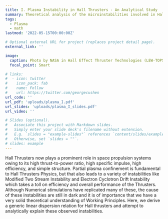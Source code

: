 ```yaml
---
title: I. Plasma Instability in Hall Thrusters - An Analytical Study
summary: Theoretical analysis of the microinstabilities involved in Hall Thruster and derivation of a Generalized Dispersion Relation. Study involves Linearised perturbation of the collisionless Vlasov equations and stability and growth rate analysis using Asymptotic techniques among others.
tags:
  - Plasma
  - math
lastmod: '2022-05-15T00:00:00Z'

# Optional external URL for project (replaces project detail page).
external_link: ''

image:
  caption: Photo by NASA in Hall Effect Thruster Technologies (LEW-TOPS-34)
  focal_point: Smart

# links:
#  - icon: twitter
#    icon_pack: fab
#    name: Follow
#    url: https://twitter.com/georgecushen
url_code: ''
url_pdf: 'uploads/plasma_I.pdf'
url_slides: 'uploads/plasma_I_slides.pdf'
url_video: ''

# Slides (optional).
#   Associate this project with Markdown slides.
#   Simply enter your slide deck's filename without extension.
#   E.g. `slides = "example-slides"` references `content/slides/example-slides.md`.
#   Otherwise, set `slides = ""`.
# slides: example
---
```


Hall Thrusters now plays a prominent role in space propulsion systems owing to its high thrust-to-power ratio, high specific impulse, high efficiency, and simple structure. Partial plasma confinement is fundamental to Hall Thrusters Physics, but that also leads to a variety of instabilities like Modified Two Stream Instability and Electron Cyclotron Drift Instability which takes a toll on efficiency and overall performance of the Thrusters. Although Numerical stimulations have replicated many of these, the cause of these instabilities are still in dark and it is of importance that we have a very solid theoretical understanding of Working Principles. Here, we derive a generic linear dispersion relation for Hall thrusters and attempt to analytically explain these observed instabilities.

